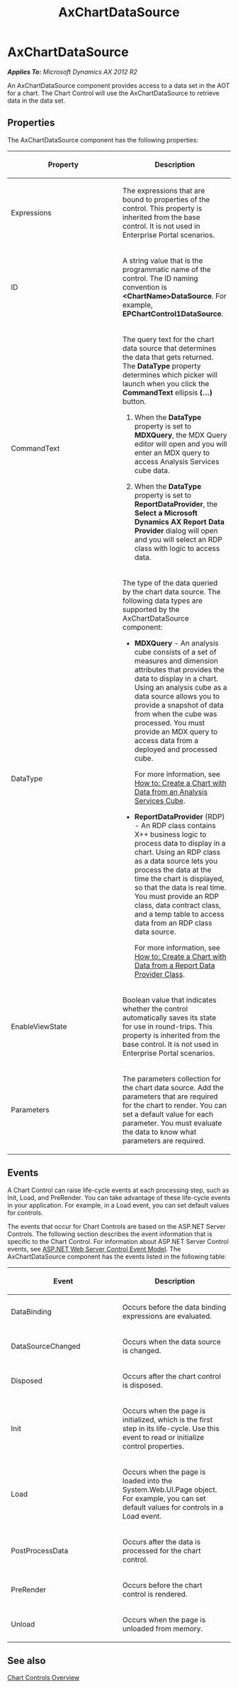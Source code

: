 ﻿---
title: AxChartDataSource
TOCTitle: AxChartDataSource
ms:assetid: 7d849b9a-b8c1-4277-810b-350aef86fae0
ms:mtpsurl: https://msdn.microsoft.com/en-us/library/Hh965686(v=AX.60)
ms:contentKeyID: 46331997
ms.date: 11/07/2012
mtps_version: v=AX.60
---

# AxChartDataSource 


_**Applies To:** Microsoft Dynamics AX 2012 R2_

An AxChartDataSource component provides access to a data set in the AOT for a chart. The Chart Control will use the AxChartDataSource to retrieve data in the data set.

## Properties

The AxChartDataSource component has the following properties:

<table>
<colgroup>
<col style="width: 50%" />
<col style="width: 50%" />
</colgroup>
<thead>
<tr class="header">
<th><p>Property</p></th>
<th><p>Description</p></th>
</tr>
</thead>
<tbody>
<tr class="odd">
<td><p>Expressions</p></td>
<td><p>The expressions that are bound to properties of the control. This property is inherited from the base control. It is not used in Enterprise Portal scenarios.</p></td>
</tr>
<tr class="even">
<td><p>ID</p></td>
<td><p>A string value that is the programmatic name of the control. The ID naming convention is <strong>&lt;ChartName&gt;DataSource</strong>. For example, <strong>EPChartControl1DataSource</strong>.</p></td>
</tr>
<tr class="odd">
<td><p>CommandText</p></td>
<td><p>The query text for the chart data source that determines the data that gets returned. The <strong>DataType</strong> property determines which picker will launch when you click the <strong>CommandText</strong> ellipsis <strong>(…)</strong> button.</p>
<ol>
<li><p>When the <strong>DataType</strong> property is set to <strong>MDXQuery</strong>, the MDX Query editor will open and you will enter an MDX query to access Analysis Services cube data.</p></li>
<li><p>When the <strong>DataType</strong> property is set to <strong>ReportDataProvider</strong>, the <strong>Select a Microsoft Dynamics AX Report Data Provider</strong> dialog will open and you will select an RDP class with logic to access data.</p></li>
</ol></td>
</tr>
<tr class="even">
<td><p>DataType</p></td>
<td><p>The type of the data queried by the chart data source. The following data types are supported by the AxChartDataSource component:</p>
<ul>
<li><p><strong>MDXQuery</strong> - An analysis cube consists of a set of measures and dimension attributes that provides the data to display in a chart. Using an analysis cube as a data source allows you to provide a snapshot of data from when the cube was processed. You must provide an MDX query to access data from a deployed and processed cube.</p>
<p>For more information, see <a href="how-to-create-a-chart-with-data-from-an-analysis-services-cube.md">How to: Create a Chart with Data from an Analysis Services Cube</a>.</p></li>
<li><p><strong>ReportDataProvider</strong> (RDP) - An RDP class contains X++ business logic to process data to display in a chart. Using an RDP class as a data source lets you process the data at the time the chart is displayed, so that the data is real time. You must provide an RDP class, data contract class, and a temp table to access data from an RDP class data source.</p>
<p>For more information, see <a href="how-to-create-a-chart-with-data-from-a-report-data-provider-class.md">How to: Create a Chart with Data from a Report Data Provider Class</a>.</p></li>
</ul></td>
</tr>
<tr class="odd">
<td><p>EnableViewState</p></td>
<td><p>Boolean value that indicates whether the control automatically saves its state for use in round-trips. This property is inherited from the base control. It is not used in Enterprise Portal scenarios.</p></td>
</tr>
<tr class="even">
<td><p>Parameters</p></td>
<td><p>The parameters collection for the chart data source. Add the parameters that are required for the chart to render. You can set a default value for each parameter. You must evaluate the data to know what parameters are required.</p></td>
</tr>
</tbody>
</table>


## Events

A Chart Control can raise life-cycle events at each processing step, such as Init, Load, and PreRender. You can take advantage of these life-cycle events in your application. For example, in a Load event, you can set default values for controls.

The events that occur for Chart Controls are based on the ASP.NET Server Controls. The following section describes the event information that is specific to the Chart Control. For information about ASP.NET Server Control events, see [ASP.NET Web Server Control Event Model](http://go.microsoft.com/fwlink/?linkid=248543). The AxChartDataSource component has the events listed in the following table:

<table>
<colgroup>
<col style="width: 50%" />
<col style="width: 50%" />
</colgroup>
<thead>
<tr class="header">
<th><p>Event</p></th>
<th><p>Description</p></th>
</tr>
</thead>
<tbody>
<tr class="odd">
<td><p>DataBinding</p></td>
<td><p>Occurs before the data binding expressions are evaluated.</p></td>
</tr>
<tr class="even">
<td><p>DataSourceChanged</p></td>
<td><p>Occurs when the data source is changed.</p></td>
</tr>
<tr class="odd">
<td><p>Disposed</p></td>
<td><p>Occurs after the chart control is disposed.</p></td>
</tr>
<tr class="even">
<td><p>Init</p></td>
<td><p>Occurs when the page is initialized, which is the first step in its life-cycle. Use this event to read or initialize control properties.</p></td>
</tr>
<tr class="odd">
<td><p>Load</p></td>
<td><p>Occurs when the page is loaded into the System.Web.UI.Page object. For example, you can set default values for controls in a Load event.</p></td>
</tr>
<tr class="even">
<td><p>PostProcessData</p></td>
<td><p>Occurs after the data is processed for the chart control.</p></td>
</tr>
<tr class="odd">
<td><p>PreRender</p></td>
<td><p>Occurs before the chart control is rendered.</p></td>
</tr>
<tr class="even">
<td><p>Unload</p></td>
<td><p>Occurs when the page is unloaded from memory.</p></td>
</tr>
</tbody>
</table>


## See also

[Chart Controls Overview](chart-controls-overview.md)

